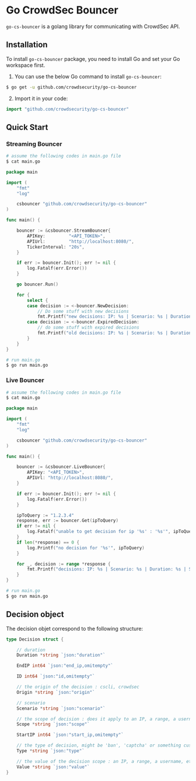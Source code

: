 # Go CrowdSec Bouncer

`go-cs-bouncer` is a golang library for communicating with CrowdSec API.

## Installation

To install `go-cs-bouncer` package, you need to install Go and set your Go workspace first.

1. You can use the below Go command to install `go-cs-bouncer`:

```sh
$ go get -u github.com/crowdsecurity/go-cs-bouncer
```

2. Import it in your code:

```go
import "github.com/crowdsecurity/go-cs-bouncer"
```

## Quick Start


### Streaming Bouncer
 
```sh
# assume the following codes in main.go file
$ cat main.go
```

```go
package main

import (
	"fmt"
	"log"

	csbouncer "github.com/crowdsecurity/go-cs-bouncer"
)

func main() {

	bouncer := &csbouncer.StreamBouncer{
		APIKey:         "<API_TOKEN>",
		APIUrl:         "http://localhost:8080/",
		TickerInterval: "20s",
	}

	if err := bouncer.Init(); err != nil {
		log.Fatalf(err.Error())
	}

	go bouncer.Run()

	for {
		select {
		case decision := <-bouncer.NewDecision:
			// Do some stuff with new decisions
			fmt.Printf("new decisions: IP: %s | Scenario: %s | Duration: %s | Scope : %v\n", *decision.Value, *decision.Scenario, *decision.Duration, *decision.Scope)
		case decision := <-bouncer.ExpiredDecision:
			// do some stuff with expired decisions
			fmt.Printf("old decisions: IP: %s | Scenario: %s | Duration: %s | Scope : %v\n", *decision.Value, *decision.Scenario, *decision.Duration, *decision.Scope)
		}
	}
}
```

```sh
# run main.go
$ go run main.go
```

### Live Bouncer
 
```sh
# assume the following codes in main.go file
$ cat main.go
```

```go
package main

import (
	"fmt"
	"log"

	csbouncer "github.com/crowdsecurity/go-cs-bouncer"
)

func main() {

	bouncer := &csbouncer.LiveBouncer{
		APIKey: "<API_TOKEN>",
		APIUrl: "http://localhost:8080/",
	}

	if err := bouncer.Init(); err != nil {
		log.Fatalf(err.Error())
	}

	ipToQuery := "1.2.3.4"
	response, err := bouncer.Get(ipToQuery)
	if err != nil {
		log.Fatalf("unable to get decision for ip '%s' : '%s'", ipToQuery, err)
	}
	if len(*response) == 0 {
		log.Printf("no decision for '%s'", ipToQuery)
	}

	for _, decision := range *response {
		fmt.Printf("decisions: IP: %s | Scenario: %s | Duration: %s | Scope : %v\n", *decision.Value, *decision.Scenario, *decision.Duration, *decision.Scope)
	}
}

```

```sh
# run main.go
$ go run main.go
```


## Decision object

The decision objet correspond to the following structure:

```go
type Decision struct {

	// duration
	Duration *string `json:"duration"`

	EndIP int64 `json:"end_ip,omitempty"`

	ID int64 `json:"id,omitempty"`

	// the origin of the decision : cscli, crowdsec
	Origin *string `json:"origin"`

	// scenario
	Scenario *string `json:"scenario"`

	// the scope of decision : does it apply to an IP, a range, a username, etc
	Scope *string `json:"scope"`

	StartIP int64 `json:"start_ip,omitempty"`

	// the type of decision, might be 'ban', 'captcha' or something custom. Ignored when watcher (cscli/crowdsec) is pushing to APIL.
	Type *string `json:"type"`

	// the value of the decision scope : an IP, a range, a username, etc
	Value *string `json:"value"`
}
```




